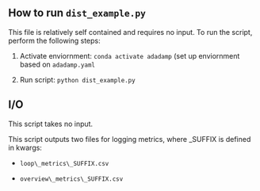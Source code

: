 ## How to run `dist_example.py`

This file is relatively self contained and requires no input. To run the script, perform the following steps:

1. Activate enviornment: `conda activate adadamp` (set up enviornment based on `adadamp.yaml`

2. Run script: `python dist_example.py`

## I/O

This script takes no input.

This script outputs two files for logging metrics, where \_SUFFIX is defined in kwargs:

- `loop\_metrics\_SUFFIX.csv`

- `overview\_metrics\_SUFFIX.csv`
